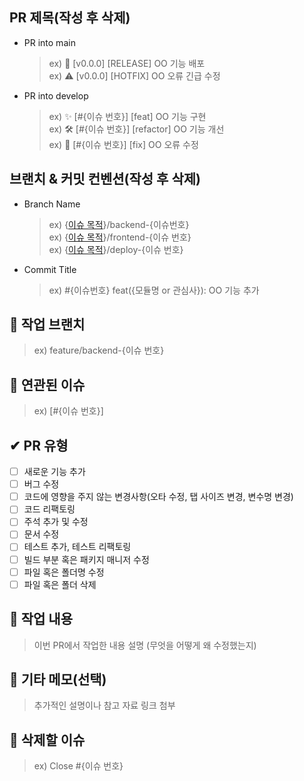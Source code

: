 ## PR 제목(작성 후 삭제)

- PR into main
  > ex) 🚀 [v0.0.0] [RELEASE] OO 기능 배포 <br>
  > ex) ⚠ [v0.0.0] [HOTFIX] OO 오류 긴급 수정 <br>
- PR into develop
  > ex) ✨ [#{이슈 번호}] [feat] OO 기능 구현 <br>
  > ex) 🛠 [#{이슈 번호}] [refactor] OO 기능 개선 <br>
  > ex) 🐞 [#{이슈 번호}] [fix] OO 오류 수정 <br>

## 브랜치 & 커밋 컨벤션(작성 후 삭제)

- Branch Name
  > ex) {[이슈 목적](https://github.com/inve24-lol/inve24-api/labels)}/backend-{이슈번호} <br>
  > ex) {[이슈 목적](https://github.com/inve24-lol/inve24-api/labels)}/frontend-{이슈 번호} <br>
  > ex) {[이슈 목적](https://github.com/inve24-lol/inve24-api/labels)}/deploy-{이슈 번호} <br>
- Commit Title
  > ex) #{이슈번호} feat({모듈명 or 관심사}): OO 기능 추가 <br>

## 🌳 작업 브랜치

> ex) feature/backend-{이슈 번호}

## 🔎 연관된 이슈

> ex) [#{이슈 번호}]

## ✔ PR 유형

- [ ] 새로운 기능 추가
- [ ] 버그 수정
- [ ] 코드에 영향을 주지 않는 변경사항(오타 수정, 탭 사이즈 변경, 변수명 변경)
- [ ] 코드 리팩토링
- [ ] 주석 추가 및 수정
- [ ] 문서 수정
- [ ] 테스트 추가, 테스트 리팩토링
- [ ] 빌드 부분 혹은 패키지 매니저 수정
- [ ] 파일 혹은 폴더명 수정
- [ ] 파일 혹은 폴더 삭제

## 📝 작업 내용

> 이번 PR에서 작업한 내용 설명 (무엇을 어떻게 왜 수정했는지)

## 💬 기타 메모(선택)

> 추가적인 설명이나 참고 자료 링크 첨부

## 🔗 삭제할 이슈

> ex) Close #{이슈 번호}
